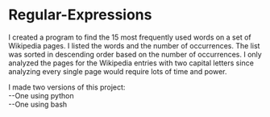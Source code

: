 # Regular-Expressions

I created a program to find the 15 most frequently used words on a set of Wikipedia pages. I listed the words and the number of occurrences. The list was sorted in descending order based on the number of occurrences. I only analyzed the pages for the Wikipedia entries with two capital letters since analyzing every single page would require lots of time and power. 

I made two versions of this project:  
--One using python  
--One using bash
